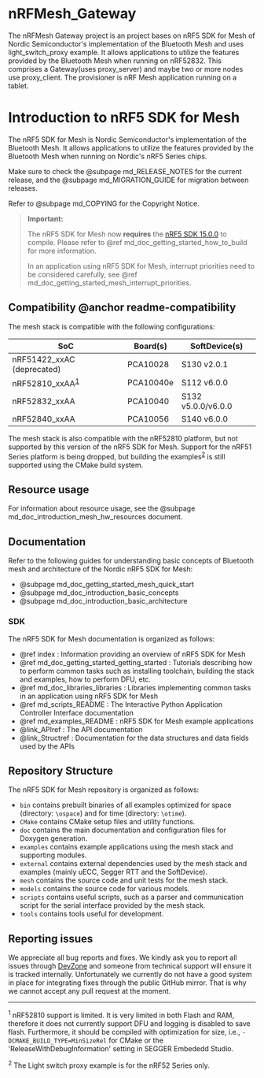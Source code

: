 # nRFMesh_Gateway
The nRFMesh Gateway project is an project bases on nRF5 SDK for Mesh of Nordic Semiconductor's implementation of the Bluetooth Mesh and uses light_switch_proxy example. It allows applications to utilize the features provided by the Bluetooth Mesh when running on nRF52832. This comprises a Gateway(uses proxy_server) and maybe two or more nodes use proxy_client. The provisioner is nRF Mesh application running on a tablet.

# Introduction to nRF5 SDK for Mesh

The nRF5 SDK for Mesh is Nordic Semiconductor's implementation of the Bluetooth Mesh. It allows
applications to utilize the features provided by the Bluetooth Mesh when running on Nordic's
nRF5 Series chips.

Make sure to check the @subpage md_RELEASE_NOTES for the current release, and the
@subpage md_MIGRATION_GUIDE for migration between releases.

Refer to @subpage md_COPYING for the Copyright Notice.

> **Important:**
>
> The nRF5 SDK for Mesh now **requires** the
> <a href="http://developer.nordicsemi.com/nRF5_SDK/nRF5_SDK_v15.x.x/" target="_blank">nRF5 SDK 15.0.0</a>
> to compile. Please refer to @ref md_doc_getting_started_how_to_build for more information.
>
> In an application using nRF5 SDK for Mesh, interrupt priorities need to be considered carefully,
> see @ref md_doc_getting_started_mesh_interrupt_priorities.

## Compatibility @anchor readme-compatibility

The mesh stack is compatible with the following configurations:

| SoC                                            | Board(s)  | SoftDevice(s)       |
| ---------------------------------------------- | --------- | ------------------- |
| nRF51422_xxAC (deprecated)                     | PCA10028  | S130 v2.0.1         |
| nRF52810_xxAA<sup><a href="#fn:1">1</a></sup>  | PCA10040e | S112 v6.0.0         |
| nRF52832_xxAA                                  | PCA10040  | S132 v5.0.0/v6.0.0  |
| nRF52840_xxAA                                  | PCA10056  | S140 v6.0.0         |

The mesh stack is also compatible with the nRF52810 platform, but not supported by this version of the nRF5 SDK for Mesh.
Support for the nRF51 Series platform is being dropped, but building the examples<sup><a href="#fn:2">2</a></sup>
is still supported using
the CMake build system.

## Resource usage
For information about resource usage, see the @subpage md_doc_introduction_mesh_hw_resources document.

## Documentation

Refer to the following guides for understanding basic concepts of Bluetooth mesh and architecture of
the Nordic nRF5 SDK for Mesh:
  - @subpage md_doc_getting_started_mesh_quick_start
  - @subpage md_doc_introduction_basic_concepts
  - @subpage md_doc_introduction_basic_architecture

### SDK
The nRF5 SDK for Mesh documentation is organized as follows:
  - @ref index : Information providing an overview of nRF5 SDK for Mesh
  - @ref md_doc_getting_started_getting_started : Tutorials describing how to perform common tasks
  such as installing toolchain, building the stack and examples, how to perform DFU, etc.
  - @ref md_doc_libraries_libraries : Libraries implementing common tasks in an application using nRF5 SDK for Mesh
  - @ref md_scripts_README : The Interactive Python Application Controller Interface documentation
  - @ref md_examples_README : nRF5 SDK for Mesh example applications
  - @link_APIref : The API documentation
  - @link_Structref : Documentation for the data structures and data fields used by the APIs

## Repository Structure
The nRF5 SDK for Mesh repository is organized as follows:
  - `bin` contains prebuilt binaries of all examples optimized for space (directory: `\ospace`) and for time (directory: `\otime`).
  - `CMake` contains CMake setup files and utility functions.
  - `doc` contains the main documentation and configuration files for Doxygen generation.
  - `examples` contains example applications using the mesh stack and supporting modules.
  - `external` contains external dependencies used by the mesh stack and examples (mainly uECC, Segger RTT and the SoftDevice).
  - `mesh` contains the source code and unit tests for the mesh stack.
  - `models` contains the source code for various models.
  - `scripts` contains useful scripts, such as a parser and communication script for the serial
  interface provided by the mesh stack.
  - `tools` contains tools useful for development.


## Reporting issues

We appreciate all bug reports and fixes. We kindly ask you to report all issues through
<a href="https://devzone.nordicsemi.com" target="_blank">DevZone</a> and someone from
technical support will ensure it is tracked internally. Unfortunately we currently do
not have a good system in place for integrating fixes through the public GitHub mirror.
That is why we cannot accept any pull request at the moment.

---

<sup id="fn:1">1</sup> nRF52810 support is limited. It is very limited in both Flash and RAM, therefore it does
not currently support DFU and logging is disabled to save flash. Furthermore, it should be compiled with
optimization for size, i.e., `-DCMAKE_BUILD_TYPE=MinSizeRel` for CMake or the 'ReleaseWithDebugInformation'
setting in SEGGER Embededd Studio.

<sup id="fn:2">2</sup> The Light switch proxy example is for the nRF52 Series only.
